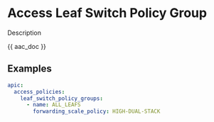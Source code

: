 # Access Leaf Switch Policy Group

Description

{{ aac_doc }}
## Examples

```yaml
apic:
  access_policies:
    leaf_switch_policy_groups:
      - name: ALL_LEAFS
        forwarding_scale_policy: HIGH-DUAL-STACK
```

